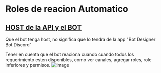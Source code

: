# Roles de reacion Automatico

## [HOST de la API y el BOT](https://github.com/IzanaonYT/Reaction-Roles-BDFD/blob/master/Config/HostTuto/ver.md)

Que el bot tenga host, no significa que lo tendra de la app "Bot Designer Bot Discord"

Tener en cuenta que el bot reaciona cuando cuando todos los requerimiento esten disponibles, como ver canales, agregar roles, role inferiores y permisos.
![image](https://github.com/IzanaonYT/Reaction-Roles-BDFD/assets/148601206/6b9838a8-9285-487c-8d5d-eb1f9186c347)

